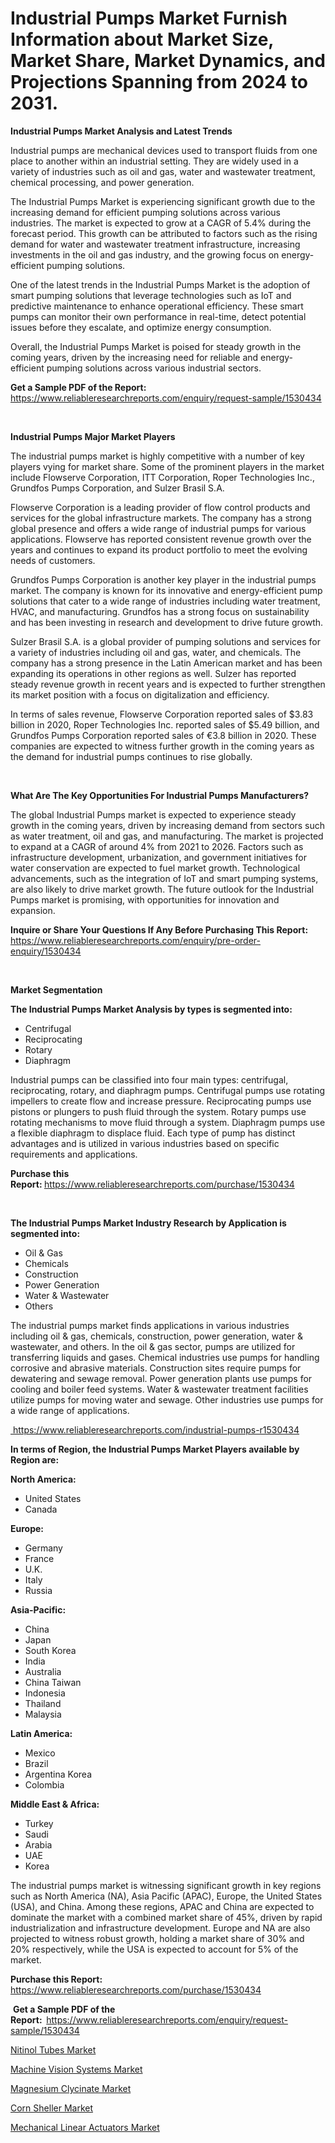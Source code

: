 <p><h1>Industrial Pumps Market Furnish Information about Market Size, Market Share, Market Dynamics, and Projections Spanning from 2024 to 2031.</h1></p><p><strong>Industrial Pumps Market Analysis and Latest Trends</strong></p>
<p><p>Industrial pumps are mechanical devices used to transport fluids from one place to another within an industrial setting. They are widely used in a variety of industries such as oil and gas, water and wastewater treatment, chemical processing, and power generation.</p><p>The Industrial Pumps Market is experiencing significant growth due to the increasing demand for efficient pumping solutions across various industries. The market is expected to grow at a CAGR of 5.4% during the forecast period. This growth can be attributed to factors such as the rising demand for water and wastewater treatment infrastructure, increasing investments in the oil and gas industry, and the growing focus on energy-efficient pumping solutions.</p><p>One of the latest trends in the Industrial Pumps Market is the adoption of smart pumping solutions that leverage technologies such as IoT and predictive maintenance to enhance operational efficiency. These smart pumps can monitor their own performance in real-time, detect potential issues before they escalate, and optimize energy consumption.</p><p>Overall, the Industrial Pumps Market is poised for steady growth in the coming years, driven by the increasing need for reliable and energy-efficient pumping solutions across various industrial sectors.</p></p>
<p><strong>Get a Sample PDF of the Report:&nbsp;</strong> <a href="https://www.reliableresearchreports.com/enquiry/request-sample/1530434">https://www.reliableresearchreports.com/enquiry/request-sample/1530434</a></p>
<p>&nbsp;</p>
<p><strong>Industrial Pumps Major Market Players</strong></p>
<p><p>The industrial pumps market is highly competitive with a number of key players vying for market share. Some of the prominent players in the market include Flowserve Corporation, ITT Corporation, Roper Technologies Inc., Grundfos Pumps Corporation, and Sulzer Brasil S.A. </p><p>Flowserve Corporation is a leading provider of flow control products and services for the global infrastructure markets. The company has a strong global presence and offers a wide range of industrial pumps for various applications. Flowserve has reported consistent revenue growth over the years and continues to expand its product portfolio to meet the evolving needs of customers.</p><p>Grundfos Pumps Corporation is another key player in the industrial pumps market. The company is known for its innovative and energy-efficient pump solutions that cater to a wide range of industries including water treatment, HVAC, and manufacturing. Grundfos has a strong focus on sustainability and has been investing in research and development to drive future growth.</p><p>Sulzer Brasil S.A. is a global provider of pumping solutions and services for a variety of industries including oil and gas, water, and chemicals. The company has a strong presence in the Latin American market and has been expanding its operations in other regions as well. Sulzer has reported steady revenue growth in recent years and is expected to further strengthen its market position with a focus on digitalization and efficiency.</p><p>In terms of sales revenue, Flowserve Corporation reported sales of $3.83 billion in 2020, Roper Technologies Inc. reported sales of $5.49 billion, and Grundfos Pumps Corporation reported sales of €3.8 billion in 2020. These companies are expected to witness further growth in the coming years as the demand for industrial pumps continues to rise globally.</p></p>
<p>&nbsp;</p>
<p><strong>What Are The Key Opportunities For Industrial Pumps Manufacturers?</strong></p>
<p><p>The global Industrial Pumps market is expected to experience steady growth in the coming years, driven by increasing demand from sectors such as water treatment, oil and gas, and manufacturing. The market is projected to expand at a CAGR of around 4% from 2021 to 2026. Factors such as infrastructure development, urbanization, and government initiatives for water conservation are expected to fuel market growth. Technological advancements, such as the integration of IoT and smart pumping systems, are also likely to drive market growth. The future outlook for the Industrial Pumps market is promising, with opportunities for innovation and expansion.</p></p>
<p><strong>Inquire or Share Your Questions If Any Before Purchasing This Report:</strong> <a href="https://www.reliableresearchreports.com/enquiry/pre-order-enquiry/1530434">https://www.reliableresearchreports.com/enquiry/pre-order-enquiry/1530434</a></p>
<p>&nbsp;</p>
<p><strong>Market Segmentation</strong></p>
<p><strong>The Industrial Pumps Market Analysis by types is segmented into:</strong></p>
<p><ul><li>Centrifugal</li><li>Reciprocating</li><li>Rotary</li><li>Diaphragm</li></ul></p>
<p><p>Industrial pumps can be classified into four main types: centrifugal, reciprocating, rotary, and diaphragm pumps. Centrifugal pumps use rotating impellers to create flow and increase pressure. Reciprocating pumps use pistons or plungers to push fluid through the system. Rotary pumps use rotating mechanisms to move fluid through a system. Diaphragm pumps use a flexible diaphragm to displace fluid. Each type of pump has distinct advantages and is utilized in various industries based on specific requirements and applications.</p></p>
<p><strong>Purchase this Report:&nbsp;</strong><a href="https://www.reliableresearchreports.com/purchase/1530434">https://www.reliableresearchreports.com/purchase/1530434</a></p>
<p>&nbsp;</p>
<p><strong>The Industrial Pumps Market Industry Research by Application is segmented into:</strong></p>
<p><ul><li>Oil & Gas</li><li>Chemicals</li><li>Construction</li><li>Power Generation</li><li>Water & Wastewater</li><li>Others</li></ul></p>
<p><p>The industrial pumps market finds applications in various industries including oil & gas, chemicals, construction, power generation, water & wastewater, and others. In the oil & gas sector, pumps are utilized for transferring liquids and gases. Chemical industries use pumps for handling corrosive and abrasive materials. Construction sites require pumps for dewatering and sewage removal. Power generation plants use pumps for cooling and boiler feed systems. Water & wastewater treatment facilities utilize pumps for moving water and sewage. Other industries use pumps for a wide range of applications.</p></p>
<p><a href="https://www.reliableresearchreports.com/industrial-pumps-r1530434">&nbsp;https://www.reliableresearchreports.com/industrial-pumps-r1530434</a></p>
<p><strong>In terms of Region, the Industrial Pumps Market Players available by Region are:</strong></p>
<p>
    <p> <strong> North America: </strong>
        <ul>
            <li>United States</li>
            <li>Canada</li>
        </ul>
        </p> 
    <p> <strong> Europe: </strong>
        <ul>
            <li>Germany</li>
            <li>France</li>
            <li>U.K.</li>
            <li>Italy</li>
            <li>Russia</li>
        </ul>
        </p> 
    <p> <strong> Asia-Pacific: </strong>
        <ul>
            <li>China</li>
            <li>Japan</li>
            <li>South Korea</li>
            <li>India</li>
            <li>Australia</li>
            <li>China Taiwan</li>
            <li>Indonesia</li>
            <li>Thailand</li>
            <li>Malaysia</li>
        </ul>
        </p> 
    <p> <strong> Latin America: </strong>
        <ul>
            <li>Mexico</li>
            <li>Brazil</li>
            <li>Argentina Korea</li>
            <li>Colombia</li>
        </ul>
        </p> 
    <p> <strong> Middle East & Africa: </strong>
        <ul>
            <li>Turkey</li>
            <li>Saudi</li>
            <li>Arabia</li>
            <li>UAE</li>
            <li>Korea</li>
        </ul>
    </p>
    </p>
<p><p>The industrial pumps market is witnessing significant growth in key regions such as North America (NA), Asia Pacific (APAC), Europe, the United States (USA), and China. Among these regions, APAC and China are expected to dominate the market with a combined market share of 45%, driven by rapid industrialization and infrastructure development. Europe and NA are also projected to witness robust growth, holding a market share of 30% and 20% respectively, while the USA is expected to account for 5% of the market.</p></p>
<p><strong>Purchase this Report: </strong><a href="https://www.reliableresearchreports.com/purchase/1530434">https://www.reliableresearchreports.com/purchase/1530434</a></p>
<p>&nbsp;<strong>Get a Sample PDF of the Report:&nbsp;&nbsp;</strong><a href="https://www.reliableresearchreports.com/enquiry/request-sample/1530434">https://www.reliableresearchreports.com/enquiry/request-sample/1530434</a></p>
<p><strong></strong></p>
<p><p><a href="https://www.linkedin.com/pulse/nitinol-tubes-market-size-furnishes-valuable-information-encompassing-bl9le?trackingId=Oqr7zayJ7NUZQjE8BP0YIA%3D%3D">Nitinol Tubes Market</a></p><p><a href="https://cat-emmental-94b.notion.site/Machine-Vision-Systems-Market-Insights-into-Market-CAGR-Market-Trends-and-Growth-Strategies-adb240acfdb7447b957e9e9161196fb2">Machine Vision Systems Market</a></p><p><a href="https://www.linkedin.com/pulse/magnesium-clycinate-market-size-growth-outlook-from-2024-7t66e?trackingId=4YWnFF%2BbMYjX1A%2BMRAEcJA%3D%3D">Magnesium Clycinate Market</a></p><p><a href="https://view.publitas.com/reportprime-1/corn-sheller-market-focuses-on-market-share-size-and-projected-forecast-till-2031/">Corn Sheller Market</a></p><p><a href="https://silk-columnist-571.notion.site/Mechanical-Linear-Actuators-Market-Insights-into-Market-CAGR-Market-Trends-and-Growth-Strategies-78ad3651a67b4ad7a39bc6a8ce927a69">Mechanical Linear Actuators Market</a></p></p>